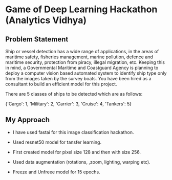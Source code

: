 # Game of Deep Learning Hackathon (Analytics Vidhya)

## Problem Statement
Ship or vessel detection has a wide range of applications, in the areas of maritime safety,  fisheries management, marine pollution, defence and maritime security, protection from 
piracy, illegal migration, etc. Keeping this in mind, a Governmental Maritime and Coastguard Agency is planning to deploy a computer vision based automated system to identify ship 
type only from the images taken by the survey boats. You have been hired as a consultant to build an efficient model for this project.

There are 5 classes of ships to be detected which are as follows:

{'Cargo': 1, 
'Military': 2, 
'Carrier': 3, 
'Cruise': 4, 
'Tankers': 5}


## My Approach

- I have used fastai for this image classification hackathon.

- Used resnet50 model for tansfer learning. 

- First created model for pixel size 128 and then with size 256.

- Used data augmentation (rotations, ,zoom, lighting, warping etc).

- Freeze and Unfreee model for 15 epochs.
